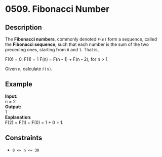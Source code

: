 # 0509. Fibonacci Number

## Description

The **Fibonacci numbers**, commonly denoted `F(n)` form a sequence, called the **Fibonacci sequence**, such that each number is the sum of the two preceding ones, starting from `0` and `1`. That is,

F(0) = 0, F(1) = 1
F(n) = F(n - 1) + F(n - 2), for n > 1.

Given `n`, calculate `F(n)`.

## Example

**Input:**  
n = 2
<br>
**Output:**
<br>
1
<br>
**Explanation:**
<br>
F(2) = F(1) + F(0) = 1 + 0 = 1.

## Constraints

- `0 <= n <= 30`

